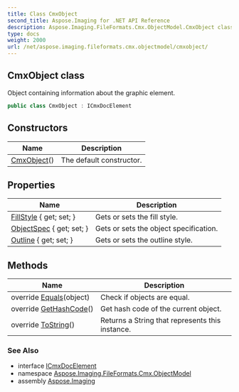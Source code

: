 ```yaml
---
title: Class CmxObject
second_title: Aspose.Imaging for .NET API Reference
description: Aspose.Imaging.FileFormats.Cmx.ObjectModel.CmxObject class. Object containing information about the graphic element
type: docs
weight: 2000
url: /net/aspose.imaging.fileformats.cmx.objectmodel/cmxobject/
---
```

## CmxObject class

Object containing information about the graphic element.

```csharp
public class CmxObject : ICmxDocElement
```

## Constructors

| Name | Description |
| --- | --- |
| [CmxObject](cmxobject/)() | The default constructor. |

## Properties

| Name | Description |
| --- | --- |
| [FillStyle](../../aspose.imaging.fileformats.cmx.objectmodel/cmxobject/fillstyle/) { get; set; } | Gets or sets the fill style. |
| [ObjectSpec](../../aspose.imaging.fileformats.cmx.objectmodel/cmxobject/objectspec/) { get; set; } | Gets or sets the object specification. |
| [Outline](../../aspose.imaging.fileformats.cmx.objectmodel/cmxobject/outline/) { get; set; } | Gets or sets the outline style. |

## Methods

| Name | Description |
| --- | --- |
| override [Equals](../../aspose.imaging.fileformats.cmx.objectmodel/cmxobject/equals/)(object) | Check if objects are equal. |
| override [GetHashCode](../../aspose.imaging.fileformats.cmx.objectmodel/cmxobject/gethashcode/)() | Get hash code of the current object. |
| override [ToString](../../aspose.imaging.fileformats.cmx.objectmodel/cmxobject/tostring/)() | Returns a String that represents this instance. |

### See Also

* interface [ICmxDocElement](../icmxdocelement/)
* namespace [Aspose.Imaging.FileFormats.Cmx.ObjectModel](../../aspose.imaging.fileformats.cmx.objectmodel/)
* assembly [Aspose.Imaging](../../)


